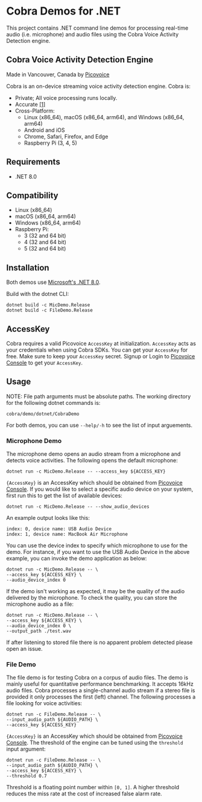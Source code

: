 # Cobra Demos for .NET

This project contains .NET command line demos for processing real-time audio (i.e. microphone) and audio files using the Cobra Voice Activity Detection engine.

## Cobra Voice Activity Detection Engine

Made in Vancouver, Canada by [Picovoice](https://picovoice.ai)

Cobra is an on-device streaming voice activity detection engine. Cobra is:

- Private; All voice processing runs locally.
- Accurate [[1]](https://picovoice.ai/docs/benchmark/vad/#results)
- Cross-Platform:
    - Linux (x86_64), macOS (x86_64, arm64), and Windows (x86_64, arm64)
    - Android and iOS
    - Chrome, Safari, Firefox, and Edge
    - Raspberry Pi (3, 4, 5)

## Requirements

- .NET 8.0

## Compatibility

- Linux (x86_64)
- macOS (x86_64, arm64)
- Windows (x86_64, arm64)
- Raspberry Pi:
  - 3 (32 and 64 bit)
  - 4 (32 and 64 bit)
  - 5 (32 and 64 bit)

## Installation

Both demos use [Microsoft's .NET 8.0](https://dotnet.microsoft.com/download).

Build with the dotnet CLI:

```console
dotnet build -c MicDemo.Release
dotnet build -c FileDemo.Release
```

## AccessKey

Cobra requires a valid Picovoice `AccessKey` at initialization. `AccessKey` acts as your credentials when using Cobra SDKs.
You can get your `AccessKey` for free. Make sure to keep your `AccessKey` secret.
Signup or Login to [Picovoice Console](https://console.picovoice.ai/) to get your `AccessKey`.

## Usage

NOTE: File path arguments must be absolute paths. The working directory for the following dotnet commands is:

```console
cobra/demo/dotnet/CobraDemo
```

For both demos, you can use `--help/-h` to see the list of input arguements.

### Microphone Demo

The microphone demo opens an audio stream from a microphone and detects voice activities. The following opens the default microphone:

```console
dotnet run -c MicDemo.Release -- --access_key ${ACCESS_KEY}
```

`{AccessKey}` is an AccessKey which should be obtained from [Picovoice Console](https://console.picovoice.ai/). If you would like to select a specific audio device on your system, first run this to get the list of available devices:

```console
dotnet run -c MicDemo.Release -- --show_audio_devices
```

An example output looks like this:

```
index: 0, device name: USB Audio Device
index: 1, device name: MacBook Air Microphone
```

You can use the device index to specify which microphone to use for the demo. For instance, if you want to use the USB Audio Device in the above example, you can invoke the demo application as below:

```console
dotnet run -c MicDemo.Release -- \
--access_key ${ACCESS_KEY} \
--audio_device_index 0
```

If the demo isn't working as expected, it may be the quality of the audio delivered by the microphone. To check the quality, you can store the microphone audio as a file:

```console
dotnet run -c MicDemo.Release -- \
--access_key ${ACCESS_KEY} \
--audio_device_index 0 \
--output_path ./test.wav
```

If after listening to stored file there is no apparent problem detected please open an issue.

### File Demo

The file demo is for testing Cobra on a corpus of audio files. The demo is mainly useful for quantitative performance
benchmarking. It accepts 16kHz audio files. Cobra processes a single-channel audio stream if a stereo file is
provided it only processes the first (left) channel. The following processes a file looking for voice activities:

```console
dotnet run -c FileDemo.Release -- \
--input_audio_path ${AUDIO_PATH} \
--access_key ${ACCESS_KEY}
```

`{AccessKey}` is an AccessKey which should be obtained from [Picovoice Console](https://console.picovoice.ai/). The threshold of the engine can be tuned using the `threshold` input argument:

```console
dotnet run -c FileDemo.Release -- \
--input_audio_path ${AUDIO_PATH} \
--access_key ${ACCESS_KEY} \
--threshold 0.7
```

Threshold is a floating point number within `[0, 1]`. A higher threshold reduces the miss rate at the cost of increased false alarm rate.
